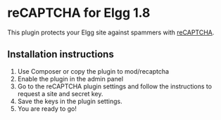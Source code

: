 # reCAPTCHA for Elgg 1.8
This plugin protects your Elgg site against spammers with [reCAPTCHA](https://www.google.com/recaptcha/).

## Installation instructions
1. Use Composer or copy the plugin to mod/recaptcha
2. Enable the plugin in the admin panel
3. Go to the reCAPTCHA plugin settings and follow the instructions to request a site and secret key.
4. Save the keys in the plugin settings.
5. You are ready to go!